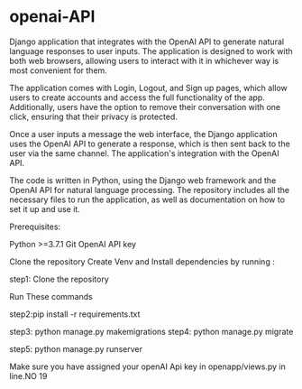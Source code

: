 # openai-API
Django application that integrates with the OpenAI API to generate natural language responses to user inputs. The application is designed to work with both web browsers, allowing users to interact with it in whichever way is most convenient for them.


The application comes with Login, Logout, and Sign up pages, which allow users to create accounts and access the full functionality of the app. Additionally, users have the option to remove their conversation with one click, ensuring that their privacy is protected.


Once a user inputs a message the web interface, the Django application uses the OpenAI API to generate a response, which is then sent back to the user via the same channel. The application's integration with the OpenAI API.


The code is written in Python, using the Django web framework and the OpenAI API for natural language processing. The repository includes all the necessary files to run the application, as well as documentation on how to set it up and use it.

Prerequisites:

Python >=3.7.1 
Git 
OpenAI API key 

Clone the repository 
Create Venv and Install dependencies by running : 

step1: Clone the repository

Run These commands

step2:pip install -r requirements.txt 

step3: python manage.py makemigrations 
step4: python manage.py migrate

step5: python manage.py runserver

Make sure you have assigned your openAI Api key in openapp/views.py in line.NO 19
